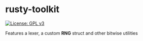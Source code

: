 # **rusty-toolkit**

 [![License: GPL v3](https://img.shields.io/badge/License-GPLv3-blue.svg)](https://www.gnu.org/licenses/gpl-3.0)
 
 Features a lexer, a custom **RNG** struct and other bitwise utilities
